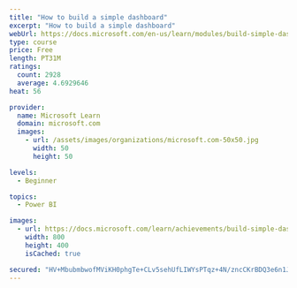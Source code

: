 ```yaml
---
title: "How to build a simple dashboard"
excerpt: "How to build a simple dashboard"
webUrl: https://docs.microsoft.com/en-us/learn/modules/build-simple-dashboard/
type: course
price: Free
length: PT31M
ratings:
  count: 2928
  average: 4.6929646
heat: 56

provider:
  name: Microsoft Learn
  domain: microsoft.com
  images:
    - url: /assets/images/organizations/microsoft.com-50x50.jpg
      width: 50
      height: 50

levels:
  - Beginner

topics:
  - Power BI

images:
  - url: https://docs.microsoft.com/learn/achievements/build-simple-dashboard-social.png
    width: 800
    height: 400
    isCached: true

secured: "HV+MbubmbwofMViKH0phgTe+CLv5sehUfLIWYsPTqz+4N/zncCKrBDQ3e6n1JZVpIHguNC1y/w8UrUtdAUtfBhFEXxCqv3HfQHE0JpZFKIz4ehO9UiFy8jsJ17xRYL9YdvDQZoqvUnw9vK8qgZ2ubdYfzcfOPTeKtoHvZuVbxT9t+UtAMWLmDLrk9bDZJIOKtLfLuQGmq9o2Ew4G7mCW8PTxSwyINIMKzYyy6/skdSOfPurIGAI+Q/iXrJjslpw/tj53bakiOXW4hee+RtG1FfyKF20Sc5BGAYSONYYy164bRyatXASZdhQGiqBxrwfzMk//+QNcuoqzvOaTKIdBsP536bggRHDK0sMyjbZW17G/ZbMxarCEq9WdQP8PqkDEMvv5RPnHKY0iPkJmdrXuYsfAvSds2PqiGKz/5Cy+WN8=;ahM4sBabmTtKDjmb7A6ysw=="
---
```


